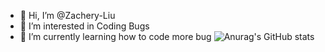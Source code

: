 - 👋 Hi, I’m @Zachery-Liu
- 👀 I’m interested in Coding Bugs
- 🌱 I’m currently learning how to code more bug
![Anurag's GitHub stats](https://github-readme-stats.vercel.app/api?username=Zachery-Liu&show_icons=true&theme=dark)
<!---
Zachery-Liu/Zachery-Liu is a ✨ special ✨ repository because its `README.md` (this file) appears on your GitHub profile.
You can click the Preview link to take a look at your changes.
--->
